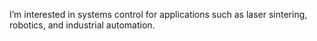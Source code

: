 I’m interested in systems control for applications such as laser sintering, robotics, and industrial automation.  

<!---
hankcmhan/hankcmhan is a ✨ special ✨ repository because its `README.md` (this file) appears on your GitHub profile.
You can click the Preview link to take a look at your changes.
--->
